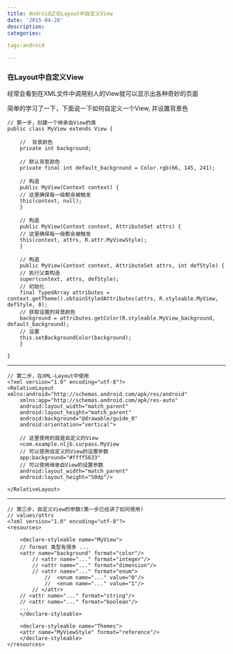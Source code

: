 ```yaml
---
title: Android之在Layout中自定义View
date: '2015-04-28'
description:
categories:

tags:android

---
```


>

### 在Layout中自定义View

>

经常会看到在XML文件中调用别人的View就可以显示出各种奇妙的页面

>

简单的学习了一下，下面说一下如何自定义一个View, 并设置背景色

>

	// 第一步，创建一个继承自View的类
	public class MyView extends View {

	    //  背景颜色
	    private int background;

	    // 默认背景颜色
	    private final int default_background = Color.rgb(66, 145, 241);

	    // 构造
	    public MyView(Context context) {
		// 这里确保每一级都会被触发
		this(context, null);
	    }

	    // 构造
	    public MyView(Context context, AttributeSet attrs) {
		// 这里确保每一级都会被触发
		this(context, attrs, R.attr.MyViewStyle);
	    }

	    // 构造
	    public MyView(Context context, AttributeSet attrs, int defStyle) {
		// 执行父类构造
		super(context, attrs, defStyle);
		// 初始化
		final TypedArray attributes = context.getTheme().obtainStyledAttributes(attrs, R.styleable.MyView, defStyle, 0);
		// 获取设置的背景颜色
		background = attributes.getColor(R.styleable.MyView_background, default_background);
		// 设置
		this.setBackgroundColor(background);
	    }

	}

---

	// 第二步，在XML-Layout中使用
	<?xml version="1.0" encoding="utf-8"?>
	<RelativeLayout xmlns:android="http://schemas.android.com/apk/res/android"
	    xmlns:app="http://schemas.android.com/apk/res-auto"
	    android:layout_width="match_parent"
	    android:layout_height="match_parent"
	    android:background="@drawable/guide_0"
	    android:orientation="vertical">

	    // 这里使用的就是自定义的View
	    <com.example.nljb.surpass.MyView
		// 可以使用自定义的View的设置参数
		app:background="#ffff5633"
		// 可以使用继承自View的设置参数
		android:layout_width="match_parent"
		android:layout_height="50dp"/>

	</RelativeLayout>	

---

	// 第三步，自定义View的参数(第一步已经讲了如何使用)
	// values/attrs
	<?xml version="1.0" encoding="utf-8"?>
	<resources>

	    <declare-styleable name="MyView">
		// format 类型有很多 ...
		<attr name="background" format="color"/>
        	// <attr name="..." format="integer"/>
        	// <attr name="..." format="dimension"/>
        	// <attr name="..." format="enum">
            	//	<enum name="..." value="0"/>
            	//	<enum name="..." value="1"/>
        	// </attr>
		// <attr name="..." format="string"/>
		// <attr name="..." format="boolean"/>
		...
	    </declare-styleable>

	    <declare-styleable name="Themes">
		<attr name="MyViewStyle" format="reference"/>
	    </declare-styleable>
	</resources>


